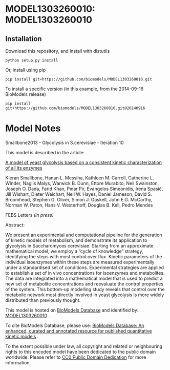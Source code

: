 # MODEL1303260010: MODEL1303260010

## Installation

Download this repository, and install with distutils

`python setup.py install`

Or, install using pip

`pip install git+https://github.com/biomodels/MODEL1303260010.git`

To install a specific version (in this example, from the 2014-09-16 BioModels release)

`pip install git+https://github.com/biomodels/MODEL1303260010.git@20140916`


# Model Notes


Smallbone2013 - Glycolysis in S.cerevisiae - Iteration 10

This model is described in the article:

[A model of yeast glycolysis based on a consistent kinetic characterization of
all its enzymes](http://identifiers.org/pubmed/\[PMID\])

Kieran Smallbone, Hanan L. Messiha, Kathleen M. Carroll, Catherine L. Winder,
Naglis Malys, Warwick B. Dunn, Ettore Murabito, Neil Swainston, Joseph O.
Dada, Farid Khan, Pınar Pir, Evangelos Simeonidis, Irena Spasić, Jill Wishart,
Dieter Weichart, Neil W. Hayes, Daniel Jameson, David S. Broomhead, Stephen G.
Oliver, Simon J. Gaskell, John E.G. McCarthy, Norman W. Paton, Hans V.
Westerhoff, Douglas B. Kell, Pedro Mendes

FEBS Letters _(in press)_

Abstract:

We present an experimental and computational pipeline for the generation of
kinetic models of metabolism, and demonstrate its application to glycolysis in
Saccharomyces cerevisiae. Starting from an approximate mathematical model, we
employ a “cycle of knowledge” strategy, identifying the steps with most
control over flux. Kinetic parameters of the individual isoenzymes within
these steps are measured experimentally under a standardised set of
conditions. Experimental strategies are applied to establish a set of in vivo
concentrations for isoenzymes and metabolites. The data are integrated into a
mathematical model that is used to predict a new set of metabolite
concentrations and reevaluate the control properties of the system. This
bottom-up modelling study reveals that control over the metabolic network most
directly involved in yeast glycolysis is more widely distributed than
previously thought.

This model is hosted on [BioModels Database](http://www.ebi.ac.uk/biomodels/)
and identified by:
[MODEL1303260010](http://identifiers.org/biomodels.db/MODEL1303260010) .

To cite BioModels Database, please use: [BioModels Database: An enhanced,
curated and annotated resource for published quantitative kinetic
models](http://identifiers.org/pubmed/20587024) .

To the extent possible under law, all copyright and related or neighbouring
rights to this encoded model have been dedicated to the public domain
worldwide. Please refer to [CC0 Public Domain
Dedication](http://creativecommons.org/publicdomain/zero/1.0/) for more
information.


